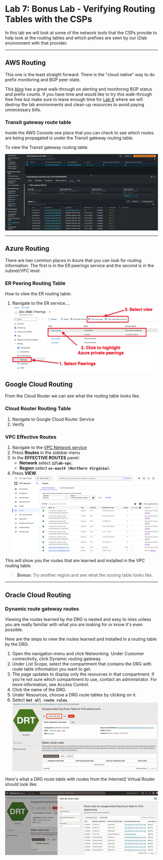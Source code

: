 # Lab 7: Bonus Lab - Verifying Routing Tables with the CSPs

In this lab we will look at some of the network tools that the CSPs provide to help look at the routing tables and which prefixes are seen by our i2lab environment with that provider.

---

## AWS Routing

This one is the least straight forward. There is the "cloud native" way to do prefix monitoring and BGP peer state.

This [blog](https://aws.amazon.com/blogs/networking-and-content-delivery/monitor-bgp-status-on-aws-direct-connect-vifs-and-track-prefix-count-advertised-over-transit-vif/) has a great walk-through on alerting and monitoring BGP status and prefix counts. If you have time and would like to try this walk-through free free but make sure to leave enough time for [Lab 8](lab8.md) where we will destroy the lab environments and clean-up resources to avoid paying unnecessary bills.

### Transit gateway route table

Inside the AWS Console one place that you can check to see which routes are being propagated is under the Transit gateway routing table.

To view the Transit gateway routing table

![Transit Gateway Routes](files/aws_tgw_routes.png)



---

## Azure Routing

There are two common places in Azure that you can look for routing information. The first is in the ER peerings service and the second is in the subnet/VPC level.

### ER Peering Routing Table

How to view the ER routing table:

1. Navigate to the ER service....
![View ER Route Table](files/az_er_route_table.png)

## Google Cloud Routing

From the Cloud Router we can see what the routing table looks like.

### Cloud Router Routing Table

1. Navigate to Google Cloud Router Service
2. Verify

### VPC Effective Routes

1. Navigate to the [VPC Network service](https://console.cloud.google.com/networking/networks)
2. Press **Routes** in the sidebar menu
3. In the **EFFECTIVE ROUTES** panel:
   - **Network** select **`i2lab-vpc`**.
   - **Region** select **`us-east4 (Northern Virginia)`**.
4. Press **VIEW**.
![GC Routing Table](files/gc_vpc_route_table.png)

This will show you the routes that are learned and installed in the VPC routing table.
> **Bonus:** Try another region and see what the routing table looks like.

---

## Oracle Cloud Routing

### Dynamic route gateway routes

Viewing the routes learned by the DRG is nested and easy to miss unless you are really familiar with what you are looking for or know it's even possible.

Here are the steps to view the routes learned and installed in a routing table by the DRG.

1. Open the navigation menu and click Networking. Under Customer connectivity, click Dynamic routing gateway.
2. Under List Scope, select the compartment that contains the DRG with route table information you want to get.
3. The page updates to display only the resources in that compartment. If you're not sure which compartment to use, contact an administrator. For more information, see Access Control.
4. Click the name of the DRG.
5. Under Resources, choose a DRG route tables by clicking on it.
6. Select **`Get all route rules`**.
![OCI Get Routes](files/oci_get_routes.png)


Here's what a DRG route table with routes from the Internet2 Virtual Router should look like:

![OCI DRG Routes](files/oci_drg_routes.png)
